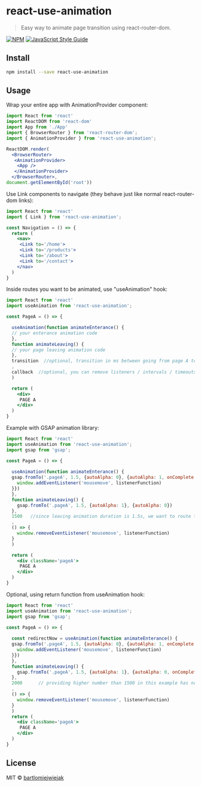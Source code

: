 # react-use-animation

> Easy way to animate page transition using react-router-dom.

[![NPM](https://img.shields.io/npm/v/react-use-animation-test.svg)](https://www.npmjs.com/package/react-use-animation) [![JavaScript Style Guide](https://img.shields.io/badge/code_style-standard-brightgreen.svg)](https://standardjs.com)

## Install

```bash
npm install --save react-use-animation
```

## Usage

Wrap your entire app with AnimationProvider component:

```jsx
import React from 'react'
import ReactDOM from 'react-dom'
import App from './App'
import { BrowserRouter } from 'react-router-dom';
import { AnimationProvider } from 'react-use-animation';

ReactDOM.render(
  <BrowserRouter>
   <AnimationProvider>
    <App />
   </AnimationProvider>
  </BrowserRouter>, 
document.getElementById('root'))

```
Use Link components to navigate (they behave just like normal react-router-dom links):

```jsx
import React from 'react'
import { Link } from 'react-use-animation';

const Navigation = () => {
  return (
    <nav>
     <Link to='/home'>
     <Link to='/products'>
     <Link to='/about'>
     <Link to='/contact'>
    </nav>
  )
}

```
Inside routes you want to be animated, use "useAnimation" hook:

```jsx
import React from 'react'
import useAnimation from 'react-use-animation';

const PageA = () => {

  useAnimation(function animateEnterance() {
  // your enterance animation code
  },
  function animateLeaving() {
  // your page leaving animation code
  }, 
  transition  //optional, transition in ms between going from page A to any other page, default is 1000.
  , 
  callback  //optional, you can remove listeners / intervals / timeouts here
  )

  return (
    <div>
     PAGE A 
    </div>
  )
}
```

Example with GSAP animation library: 

```jsx
import React from 'react'
import useAnimation from 'react-use-animation';
import gsap from 'gsap';

const PageA = () => {
  
  useAnimation(function animateEnterance() {
  gsap.fromTo('.pageA', 1.5, {autoAlpha: 0}, {autoAlpha: 1, onComplete: () => {       //animates fade in
    window.addEventListener('mousemove', listenerFunction)
  }})
  },
  function animateLeaving() {
    gsap.fromTo('.pageA', 1.5, {autoAlpha: 1}, {autoAlpha: 0})                       //animates fade out and after 1500ms routes to next page.
  }, 
  1500   //since leaving animation duration is 1.5s, we want to route to next page after 1500ms
  , 
  () => {
    window.removeEventListener('mousemove', listenerFunction)
  }
  )

  return (
    <div className='pageA'>
     PAGE A 
    </div>
  )
}
```

Optional, using return function from useAnimation hook: 

```jsx
import React from 'react'
import useAnimation from 'react-use-animation';
import gsap from 'gsap';

const PageA = () => {
  
  const redirectNow = useAnimation(function animateEnterance() {
  gsap.fromTo('.pageA', 1.5, {autoAlpha: 0}, {autoAlpha: 1, onComplete: () => {       
    window.addEventListener('mousemove', listenerFunction)
  }})
  },
  function animateLeaving() {
    gsap.fromTo('.pageA', 1.5, {autoAlpha: 1}, {autoAlpha: 0, onComplete: redirectNow})  // navigates instantly to next page when animation ends                       
  }, 
  2000      // providing higher number than 1500 in this example has no effect
  , 
  () => {
    window.removeEventListener('mousemove', listenerFunction)
  }
  )
  return (
    <div className='pageA'>
     PAGE A 
    </div>
  )
}
```

## License

MIT © [bartlomiejwiejak](https://github.com/bartlomiejwiejak)